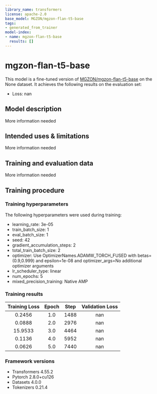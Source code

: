 ```yaml
---
library_name: transformers
license: apache-2.0
base_model: MGZON/mgzon-flan-t5-base
tags:
- generated_from_trainer
model-index:
- name: mgzon-flan-t5-base
  results: []
---
```


<!-- This model card has been generated automatically according to the information the Trainer had access to. You
should probably proofread and complete it, then remove this comment. -->

# mgzon-flan-t5-base

This model is a fine-tuned version of [MGZON/mgzon-flan-t5-base](https://huggingface.co/MGZON/mgzon-flan-t5-base) on the None dataset.
It achieves the following results on the evaluation set:
- Loss: nan

## Model description

More information needed

## Intended uses & limitations

More information needed

## Training and evaluation data

More information needed

## Training procedure

### Training hyperparameters

The following hyperparameters were used during training:
- learning_rate: 3e-05
- train_batch_size: 1
- eval_batch_size: 1
- seed: 42
- gradient_accumulation_steps: 2
- total_train_batch_size: 2
- optimizer: Use OptimizerNames.ADAMW_TORCH_FUSED with betas=(0.9,0.999) and epsilon=1e-08 and optimizer_args=No additional optimizer arguments
- lr_scheduler_type: linear
- num_epochs: 5
- mixed_precision_training: Native AMP

### Training results

| Training Loss | Epoch | Step | Validation Loss |
|:-------------:|:-----:|:----:|:---------------:|
| 0.2456        | 1.0   | 1488 | nan             |
| 0.0888        | 2.0   | 2976 | nan             |
| 15.9533       | 3.0   | 4464 | nan             |
| 0.1136        | 4.0   | 5952 | nan             |
| 0.0626        | 5.0   | 7440 | nan             |


### Framework versions

- Transformers 4.55.2
- Pytorch 2.8.0+cu126
- Datasets 4.0.0
- Tokenizers 0.21.4
